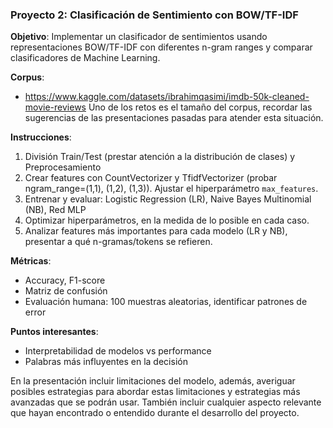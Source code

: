 ### Proyecto 2: Clasificación de Sentimiento con BOW/TF-IDF

**Objetivo**: Implementar un clasificador de sentimientos usando representaciones BOW/TF-IDF con diferentes n-gram ranges y comparar clasificadores de Machine Learning.

**Corpus**: 
- https://www.kaggle.com/datasets/ibrahimqasimi/imdb-50k-cleaned-movie-reviews
Uno de los retos es el tamaño del corpus, recordar las sugerencias de las presentaciones pasadas para atender esta situación.

**Instrucciones**:
1. División Train/Test (prestar atención a la distribución de clases) y Preprocesamiento
3. Crear features con CountVectorizer y TfidfVectorizer (probar ngram_range=(1,1), (1,2), (1,3)). Ajustar el hiperparámetro `max_features`.
4. Entrenar y evaluar: Logistic Regression (LR), Naive Bayes Multinomial (NB), Red MLP
5. Optimizar hiperparámetros, en la medida de lo posible en cada caso. 
6. Analizar features más importantes para cada modelo (LR y NB), presentar a qué n-gramas/tokens se refieren. 


**Métricas**:
- Accuracy, F1-score
- Matriz de confusión
- Evaluación humana: 100 muestras aleatorias, identificar patrones de error

**Puntos interesantes**:
- Interpretabilidad de modelos vs performance
- Palabras más influyentes en la decisión

En la presentación incluir limitaciones del modelo, además, averiguar posibles estrategias para abordar estas limitaciones y estrategias más avanzadas que se podrán usar. También incluir cualquier aspecto relevante que hayan encontrado o entendido durante el desarrollo del proyecto.